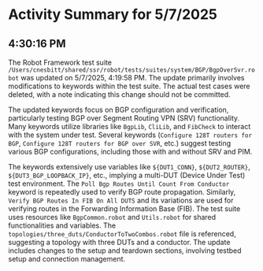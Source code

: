 # Activity Summary for 5/7/2025

## 4:30:16 PM
The Robot Framework test suite `/Users/cnesbitt/shared/ssr/robot/tests/suites/system/BGP/BgpOverSvr.robot` was updated on 5/7/2025, 4:19:58 PM.  The update primarily involves modifications to keywords within the test suite.  The actual test cases were deleted,  with a note indicating this change should not be committed.

The updated keywords focus on BGP configuration and verification, particularly testing BGP over Segment Routing VPN (SRV) functionality.  Many keywords utilize libraries like `BgpLib`, `CliLib`, and `FibCheck` to interact with the system under test.  Several keywords (`Configure 128T routers for BGP`, `Configure 128T routers for BGP over SVR`, etc.) suggest testing various BGP configurations, including those with and without SRV and PIM.

The keywords extensively use variables like `${DUT1_CONN}`, `${DUT2_ROUTER}`, `${DUT3_BGP_LOOPBACK_IP}`, etc., implying a multi-DUT (Device Under Test) test environment.  The `Poll Bgp Routes Until Count From Conductor` keyword is repeatedly used to verify BGP route propagation.  Similarly, `Verify BGP Routes In FIB On All DUTS` and its variations are used for verifying routes in the Forwarding Information Base (FIB). The test suite uses resources like `BgpCommon.robot` and `Utils.robot` for shared functionalities and variables.  The `topologies/three_duts/ConductorToTwoCombos.robot` file is referenced, suggesting a topology with three DUTs and a conductor.  The update includes changes to the setup and teardown sections, involving testbed setup and connection management.
